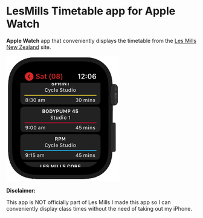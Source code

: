 # LesMills Timetable app for Apple Watch

**Apple Watch** app that conveniently displays the timetable from the <a href="https://www.lesmills.co.nz/timetable">Les Mills New Zealand</a> site.

<img src="screenshot.png" width="300" title="screenshot">

**Disclaimer:**

This app is NOT officially part of Les Mills I made this app so I can conveniently display class times without the need of taking out my iPhone.
